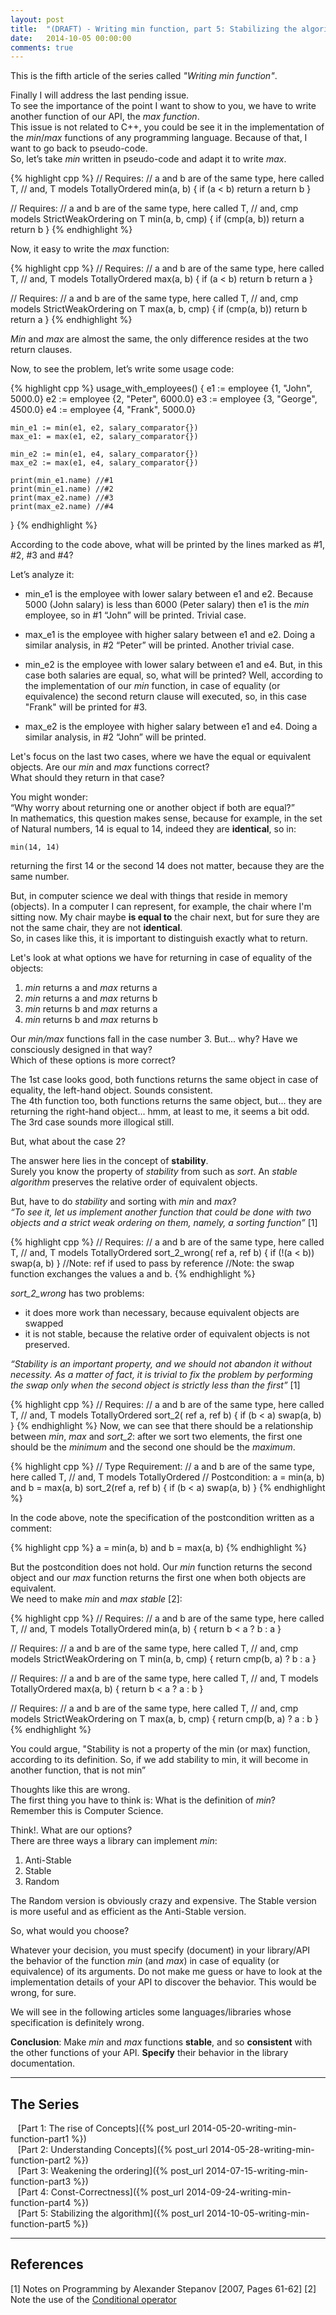 ```yaml
---
layout: post
title:  "(DRAFT) - Writing min function, part 5: Stabilizing the algorithm"
date:   2014-10-05 00:00:00
comments: true
---
```


This is the fifth article of the series called *"Writing min function"*.

Finally I will address the last pending issue.  
To see the importance of the point I want to show to you, we have to write another function of our API, the *max function*.  
This issue is not related to C++, you could be see it in the implementation of the *min*/*max* functions of any programming language. Because of that, I want to go back to pseudo-code.  
So, let’s take *min* written in pseudo-code and adapt it to write *max*.

{% highlight cpp %}
// Requires:
//       a and b are of the same type, here called T,
//  and, T models TotallyOrdered
min(a, b) {
    if (a < b) return a
    return b
}

// Requires:
//       a and b are of the same type, here called T,
//  and, cmp models StrictWeakOrdering on T
min(a, b, cmp) {
    if (cmp(a, b)) return a
    return b
}
{% endhighlight %}

Now, it easy to write the *max* function:

{% highlight cpp %}
// Requires:
//       a and b are of the same type, here called T,
//  and, T models TotallyOrdered
max(a, b) {
    if (a < b) return b
    return a
}

// Requires:
//       a and b are of the same type, here called T,
//  and, cmp models StrictWeakOrdering on T
max(a, b, cmp) {
    if (cmp(a, b)) return b
    return a
}
{% endhighlight %}


*Min* and *max* are almost the same, the only difference resides at the two return clauses.

Now, to see the problem, let’s write some usage code:

{% highlight cpp %}
usage_with_employees() {
    e1 := employee {1, "John", 5000.0}
    e2 := employee {2, "Peter", 6000.0}
    e3 := employee {3, "George", 4500.0}
    e4 := employee {4, "Frank", 5000.0}

    min_e1 := min(e1, e2, salary_comparator{})
    max_e1: = max(e1, e2, salary_comparator{})

    min_e2 := min(e1, e4, salary_comparator{})
    max_e2 := max(e1, e4, salary_comparator{})

    print(min_e1.name) //#1
    print(min_e1.name) //#2
    print(max_e2.name) //#3
    print(max_e2.name) //#4
}
{% endhighlight %}

According to the code above, what will be printed by the lines marked as #1, #2, #3 and #4?

Let’s analyze it:

- min_e1 is the employee with lower salary between e1 and e2. Because 5000 (John salary) is less than 6000 (Peter salary) then e1 is the *min* employee, so in #1 “John” will be printed. Trivial case.

- max_e1 is the employee with higher salary between e1 and e2. Doing a similar analysis, in #2 “Peter” will be printed. Another trivial case.

- min_e2 is the employee with lower salary between e1 and e4. But, in this case both salaries are equal, so, what will be printed?
  Well, according to the implementation of our *min* function, in case of equality (or equivalence) the second return clause will executed, so, in this case "Frank" will be printed for #3.

- max_e2 is the employee with higher salary between e1 and e4. Doing a similar analysis, in #2 “John” will be printed.

Let's focus on the last two cases, where we have the equal or equivalent objects.
Are our *min* and *max* functions correct?  
What should they return in that case?

You might wonder:  
“Why worry about returning one or another object if both are equal?”  
In mathematics, this question makes sense, because for example, in the set of Natural numbers, 14 is equal to 14, indeed they are **identical**, so in:

    min(14, 14)

returning the first 14 or the second 14 does not matter, because they are the same number.

But, in computer science we deal with things that reside in memory (objects). In a computer I can represent, for example, the chair where I'm sitting now. My chair maybe **is equal to** the chair next, but for sure they are not the same chair, they are not **identical**.  
So, in cases like this, it is important to distinguish exactly what to return.

Let's look at what options we have for returning in case of equality of the objects:

1. *min* returns a and *max* returns a
2. *min* returns a and *max* returns b
3. *min* returns b and *max* returns a
4. *min* returns b and *max* returns b

Our *min/max* functions fall in the case number 3. But... why? Have we consciously designed in that way?  
Which of these options is more correct?

The 1st case looks good, both functions returns the same object in case of equality, the left-hand object. Sounds consistent.  
The 4th function too, both functions returns the same object, but... they are returning the right-hand object... hmm, at least to me, it seems a bit odd.  
The 3rd case sounds more illogical still.

But, what about the case 2?

The answer here lies in the concept of **stability**.  
Surely you know the property of *stability* from  such as *sort*.
An *stable algorithm* preserves the relative order of equivalent objects.

But, have to do *stability* and sorting with *min* and *max*?  
*“To see it, let us implement another function that could be done with two objects and a strict weak ordering on them, namely, a sorting function”* [1]

{% highlight cpp %}
// Requires:
//       a and b are of the same type, here called T,
//  and, T models TotallyOrdered
sort_2_wrong( ref a, ref b) {
    if (!(a < b)) swap(a, b)
}
//Note: ref if used to pass by reference
//Note: the swap function exchanges the values a and b.
{% endhighlight %}

*sort_2_wrong* has two problems:

- it does more work than necessary, because equivalent objects are swapped
- it is not stable, because the relative order of equivalent objects is not preserved.
                    
*“Stability is an important property, and we should not abandon it without necessity. As a matter of fact, it is trivial to fix the problem by performing the swap only when the second object is strictly less than the first”* [1]
                
{% highlight cpp %}
// Requires:
//       a and b are of the same type, here called T,
//  and, T models TotallyOrdered
sort_2( ref a, ref b) {
    if (b < a) swap(a, b)
}
{% endhighlight %}
Now, we can see that there should be a relationship between *min*, *max* and *sort_2*: after we sort two elements, the first one should be the *minimum* and the second one should be the *maximum*.

{% highlight cpp %}
// Type Requirement:
//       a and b are of the same type, here called T,
//  and, T models TotallyOrdered
// Postcondition: a = min(a, b) and b = max(a, b)
sort_2(ref a, ref b) {
    if (b < a) swap(a, b)
}
{% endhighlight %}

In the code above, note the specification of the postcondition written as a comment:

{% highlight cpp %}
a = min(a, b) and b = max(a, b)
{% endhighlight %}

But the postcondition does not hold. Our *min* function returns the second object and our *max* function returns the first one when both objects are equivalent.  
We need to make *min* and *max* *stable* [2]: 

{% highlight cpp %}
// Requires:
//       a and b are of the same type, here called T,
//  and, T models TotallyOrdered
min(a, b) {
    return b < a ? b : a
}

// Requires:
//       a and b are of the same type, here called T,
//  and, cmp models StrictWeakOrdering on T
min(a, b, cmp) {
    return cmp(b, a) ? b : a
}

// Requires:
//       a and b are of the same type, here called T,
//  and, T models TotallyOrdered
max(a, b) {
    return b < a ? a : b
}

// Requires:
//       a and b are of the same type, here called T,
//  and, cmp models StrictWeakOrdering on T
max(a, b, cmp) {
    return cmp(b, a) ? a : b
}
{% endhighlight %}
                        

You could argue, "Stability is not a property of the min (or max) function, according to its definition. So, if we add stability to min, it will become in another function, that is not min”

Thoughts like this are wrong.  
The first thing you have to think is: What is the definition of *min*?  
Remember this is Computer Science.

Think!. What are our options?  
There are three ways a library can implement *min*:

1. Anti-Stable
2. Stable
3. Random

The Random version is obviously crazy and expensive.
The Stable version is more useful and as efficient as the Anti-Stable version.

So, what would you choose?

Whatever your decision, you must specify (document) in your library/API the behavior of the function *min* (and *max*) in case of equality (or equivalence) of its arguments.
Do not make me guess or have to look at the implementation details of your API to discover the behavior. This would be wrong, for sure. 

We will see in the following articles some languages/libraries whose specification ​​is definitely wrong.

**Conclusion**: Make *min* and *max* functions **stable**, and so **consistent** with the other functions of your API. **Specify** their behavior in the library documentation.


---

## The Series

&nbsp;&nbsp;&nbsp;[Part 1: The rise of Concepts]({% post_url 2014-05-20-writing-min-function-part1 %})  
&nbsp;&nbsp;&nbsp;[Part 2: Understanding Concepts]({% post_url 2014-05-28-writing-min-function-part2 %})  
&nbsp;&nbsp;&nbsp;[Part 3: Weakening the ordering]({% post_url 2014-07-15-writing-min-function-part3 %})  
&nbsp;&nbsp;&nbsp;[Part 4: Const-Correctness]({% post_url 2014-09-24-writing-min-function-part4 %})  
&nbsp;&nbsp;&nbsp;[Part 5: Stabilizing the algorithm]({% post_url 2014-10-05-writing-min-function-part5 %})  


---

## References

<a name="Ref1">[1]</a> Notes on Programming by Alexander Stepanov [2007, Pages 61-62]
<a name="Ref2">[2]</a> Note the use of the [Conditional operator](http://en.wikipedia.org/wiki/%3F:)
